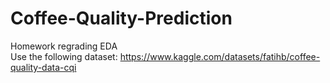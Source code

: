 # Coffee-Quality-Prediction
Homework regrading EDA<br />
Use the following dataset: https://www.kaggle.com/datasets/fatihb/coffee-quality-data-cqi
